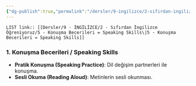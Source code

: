 ```yaml
---
{"dg-publish":true,"permalink":"/dersler/9-ingilizce/2-sifirdan-ingilizce-oegreniyoruz/5-konusma-becerileri-speaking-skills/"}
---
```


`LIST link:: [[Dersler/9 - İNGİLİZCE/2 - Sıfırdan İngilizce Öğreniyoruz/5 - Konuşma Becerileri = Speaking Skills\|5 - Konuşma Becerileri = Speaking Skills]]
`
### 1. Konuşma Becerileri / Speaking Skills
- **Pratik Konuşma (Speaking Practice)**: Dil değişim partnerleri ile konuşma.
- **Sesli Okuma (Reading Aloud)**: Metinlerin sesli okunması.